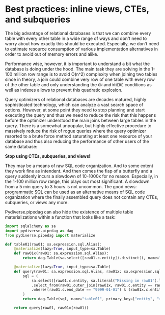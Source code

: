 # Best practices: inline views, CTEs, and subqueries

The big advantage of relational databases is that we can combine every table with every other table in 
a wide range of ways and don't need to worry about how exactly this should be executed. Especially, we
don't need to estimate resource consumption of various implementation alternatives in order to avoid out
of memory errors and alike. 

Performance wise, however, it is important to understand a bit what the database is doing under the hood.
The main task they are solving in the 1-100 million row range is to avoid O(n^2) complexity when joining 
two tables since in theory, a join could combine very row of one table with every row of the other table 
and only understanding the `ON` and `WHERE` conditions as well as indexes allows to prevent this quadratic 
explosion.

Query optimizers of relational databases are decades matured, highly sophisticated technology, which can
analyze a vast search space of options. However, at some point they need to stop planning and start executing
the query and thus we need to reduce the risk that this happens before the optimizer understood the main joins
between large tables in the query. There is a somewhat unpopular, but highly effective procedure to massively
reduce the risk of rogue queries where the query optimizer resorted to a brute force method saturating at least
one resource of your database and thus also reducing the performance of other users of the same database:

**Stop using CTEs, subqueries, and views!**

They may be a means of raw SQL code organization. And to some extent they work fine as intendent. And then comes
the flap of a butterfly and a query suddenly incurs a slowdown of 10-1000x for no reason. Especially, in the 
1-100 million row range, this plays out most significant. A slowdown from a 5 min query to 3 hours is not uncommon.
The good news: [programmatic SQL](/examples/best_practices_sql) can be used as an alternative means of SQL code 
organization where the finally assembled query does not contain any CTEs, subqueries, or views any more.

Pydiverse.pipedag can also hide the existence of multiple table materializations within a function that looks like
a task:

```python
import sqlalchemy as sa
import pydiverse.pipedag as dag
from pydiverse.pipedag import materialize

def table01(raw01: sa.expression.sql.Alias):
    @materialize(lazy=True, input_type=sa.Table)
    def raw01x(raw01: sa.expression.sql.Alias):
        return dag.Table(sa.select([raw01.c.entity]).distinct(), name="raw01x")

    @materialize(lazy=True, input_type=sa.Table)
    def query(raw01: sa.expression.sql.Alias, raw01x: sa.expression.sql.Alias):
        sql = (
            sa.select([raw01.c.entity, sa.literal("Missing in raw01").label("reason")])
            .select_from(raw01.outer_join(raw01x, raw01.c.entity == raw01x.c.entity))
            .where((raw01.c.end_date == "9999-01-01") & (raw01x.c.entity.is_(None)))
        )
        return dag.Table(sql, name="table01", primary_key=["entity", "reason"])

    return query(raw01, raw01x(raw01))
```
